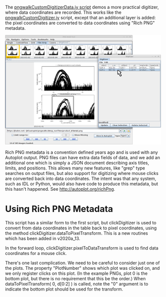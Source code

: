 The <a href='pngwalkCustomDigitizerData.jy'>pngwalkCustomDigitizerData.jy script</a> 
demos a more practical digitizer, where data coordinates are recorded.  This works 
like the <a href='pngwalkCustomDigitizer.jy'>pngwalkCustomDigitizer.jy</a> script,
except that an additional layer is added: the pixel coordinates are converted
to data coordinates using "Rich PNG" metadata.

<img src='20201123_0712.png' width=700>

Rich PNG metadata is a convention defined years ago and is used with any Autoplot
output.  PNG files can have extra data fields of data, and we add an additional
one which is simply a JSON document describing axis titles, limits, and positions.
This allows many new features, like "grep" type searches on output files, but
also support for digitizing where mouse clicks are converted back into data
coordinates.  The intent was that any system, such as IDL or Python, would also have
code to produce this metadata, but this hasn't happened.  See http://autoplot.org/richPng.

# Using Rich PNG Metadata

This script has a similar form to the first script, but clickDigitizer is used
to convert from data coordinates in the table back to pixel coordinates, using
the method clickDigitizer.dataToPixelTransform.  This is a new routines which has
been added in v2020a_13.  

In the forward loop, clickDigitizer.pixelToDataTransform is used to find data 
coordinates for a mouse click.  

There's one last complication.  We need to be careful to consider just one of the plots.
The property "PlotNumber" shows which plot was clicked on, and we only register 
clicks on this plot.  (In the example PNGs, plot 0 is the bottom plot, but there
is no requirement that this be the order.)  When
dataToPixelTransform( 0, d[0:2] ) is called, note the "0" argument is to indicate
the bottom plot should be used for the transform.




